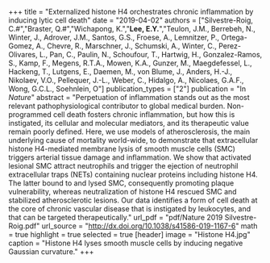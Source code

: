 +++
title = "Externalized histone H4 orchestrates chronic inflammation by inducing lytic cell death"
date = "2019-04-02"
authors = ["Silvestre-Roig, C.#","Braster, Q.#","Wichapong, K.","**Lee, E.Y.**","Teulon, J.M., Berrebeh, N., Winter, J., Adrover, J.M., Santos, G.S., Froese, A., Lemnitzer, P., Ortega-Gomez, A., Chevre, R., Marschner, J., Schumski, A., Winter, C., Perez-Olivares, L., Pan, C., Paulin, N., Schoufour, T., Hartwig, H., Gonzalez-Ramos, S., Kamp, F., Megens, R.T.A., Mowen, K.A., Gunzer, M., Maegdefessel, L., Hackeng, T., Lutgens, E., Daemen, M., von Blume, J., Anders, H.-J., Nikolaev, V.O., Pellequer, J.-L., Weber, C., Hidalgo, A., Nicolaes, G.A.F., Wong, G.C.L., Soehnlein, O"]
publication_types = ["2"]
publication = "In *Nature*"
abstract = "Perpetuation of inflammation stands out as the most relevant pathophysiological contributor to global medical burden. Non-programmed cell death fosters chronic inflammation, but how this is instigated, its cellular and molecular mediators, and its therapeutic value remain poorly defined. Here, we use models of atherosclerosis, the main underlying cause of mortality world-wide, to demonstrate that extracellular histone H4-mediated membrane lysis of smooth muscle cells (SMC) triggers arterial tissue damage and inflammation. We show that activated lesional SMC attract neutrophils and trigger the ejection of neutrophil extracellular traps (NETs) containing nuclear proteins including histone H4. The latter bound to and lysed SMC, consequently promoting plaque vulnerability, whereas neutralization of histone H4 rescued SMC and stabilized atherosclerotic lesions. Our data identifies a form of cell death at the core of chronic vascular disease that is instigated by leukocytes, and that can be targeted therapeutically."
url_pdf = "pdf/Nature 2019 Silvestre-Roig.pdf"
url_source = "http://dx.doi.org/10.1038/s41586-019-1167-6"
math = true
highlight = true
selected = true
[header]
image = "Histone H4.jpg"
caption = "Histone H4 lyses smooth muscle cells by inducing negative Gaussian curvature."
+++